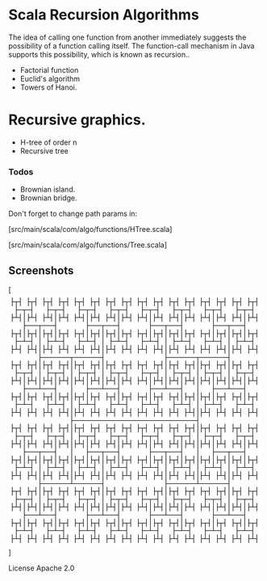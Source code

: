 # Scala Recursion Algorithms

The idea of calling one function from another immediately suggests the possibility of a function calling itself. The function-call mechanism in Java supports this possibility, which is known as recursion..

  - Factorial function
  - Euclid's algorithm
  - Towers of Hanoi.

# Recursive graphics.

  - H-tree of order n
  - Recursive tree

### Todos

 - Brownian island.
 - Brownian bridge.

Don't forget to change path params in:

[src/main/scala/com/algo/functions/HTree.scala]

[src/main/scala/com/algo/functions/Tree.scala]

## Screenshots

[![N|Solid](https://raw.githubusercontent.com/snavruzov/scala_recursion/master/drawing.png?raw=true)]

License
Apache 2.0
